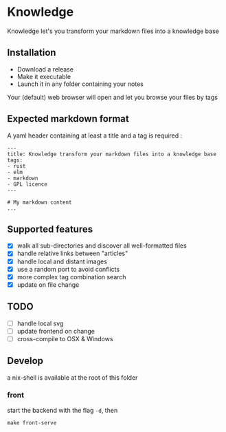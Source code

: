 # Knowledge 

Knowledge let's you transform your markdown files into a knowledge base

## Installation

- Download a release
- Make it executable
- Launch it in any folder containing your notes

Your (default) web browser will open and let you browse your files by tags

## Expected markdown format

A yaml header containing at least a title and a tag is required :

```
---
title: Knowledge transform your markdown files into a knowledge base 
tags:
- rust
- elm
- markdown
- GPL licence
---

# My markdown content 
...

```

## Supported features
- [x] walk all sub-directories and discover all well-formatted files
- [x] handle relative links between "articles"
- [x] handle local and distant images 
- [x] use a random port to avoid conflicts 
- [x] more complex tag combination search
- [x] update on file change

## TODO
- [ ] handle local svg
- [ ] update frontend on change 
- [ ] cross-compile to OSX & Windows

## Develop

a nix-shell is available at the root of this folder

### front

start the backend with the flag `-d`, then

```
make front-serve
```

